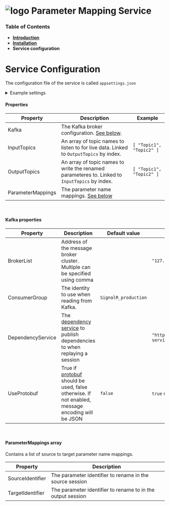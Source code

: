# ![logo](/Media/branding.png)  Parameter Mapping Service

### Table of Contents
- [**Introduction**](../README.md)<br>
- [**Installation**](Installation.md)<br>
- **Service configuration**<br>

# Service Configuration
[Identity Service]: /IdentityService/README.md
[cors]: https://developer.mozilla.org/en-US/docs/Web/HTTP/CORS
[protobuf]: https://mclarenappliedtechnologies.zendesk.com/hc/en-us/articles/360008375233-Protobuf-Extension
[dependency service]: https://mclarenappliedtechnologies.zendesk.com/hc/en-us/articles/115003531373-API-Reference-Dependencies-Service

The configuration file of the service is called ```appsettings.json```
<details>
<summary>Example settings</summary>

```
{
  "Kafka": {
    "BrokerList": "localhost:9092",
    "ConsumerGroup": "MAT.TAP.ParameterMapping",
    "DependencyService": "http://localhost:8081/api/dependencies/",
    "UseProtobuf": false
  },
  "InputTopics": [ "input_topic" ],
  "OutputTopics": [ "output_topic" ],
  "ParameterMappings": [
    {
      "SourceIdentifier": "carSpeed",
      "TargetIdentifier":  "vCar:Chassis" 
    }
  ]
}
```

</details>

#### Properties

| Property  | Description | Example |  
|-|-|-|
| Kafka | The Kafka broker configuration. [See below](#kafka-properties).
| InputTopics | An array of topic names to listen to for live data. Linked to `OutputTopics` by index. | `[ "Topic1", "Topic2" ]` |
| OutputTopics | An array of topic names to write the renamed parameteres to. Linked to `InputTopics` by index. | `[ "Topic1", "Topic2" ]` |
| ParameterMappings        | The parameter name mappings. [See below](#parametermappings-array) |  

<br>

#### Kafka properties

| Property  | Description                                                 | Default value | Example                                                                   |  
|-|-|-|-|
| BrokerList        | Address of the message broker cluster. Multiple can be specified using comma  |               |    `"127.0.0.1"`       |  
| ConsumerGroup         | The identity to use when reading from Kafka. | `SignalR_production` | |
| DependencyService       |  The [dependency service] to publish dependencies to when replaying a session     |           |    `"http://dependency-service/api/dependencies/"`          |
| UseProtobuf         | True if [protobuf] should be used, false otherwise. If not enabled, message encoding will be JSON |   `false`      | `true` or `false` |

<br>

#### ParameterMappings array
Contains a list of source to target parameter name mappings.

| Property  | Description |  
|-|-|
| SourceIdentifier   |  The parameter identifier to rename in the source session |
| TargetIdentifier   |  The parameter identifier to rename to in the output session |
